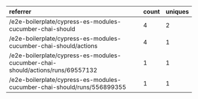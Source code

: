| referrer                                                                       | count | uniques |
| :----------------------------------------------------------------------------- | :---- | :------ |
| /e2e-boilerplate/cypress-es-modules-cucumber-chai-should                       | 4     | 2       |
| /e2e-boilerplate/cypress-es-modules-cucumber-chai-should/actions               | 4     | 1       |
| /e2e-boilerplate/cypress-es-modules-cucumber-chai-should/actions/runs/69557132 | 1     | 1       |
| /e2e-boilerplate/cypress-es-modules-cucumber-chai-should/runs/556899355        | 1     | 1       |